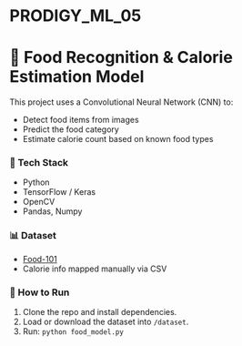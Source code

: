 # PRODIGY_ML_05
# 🍔 Food Recognition & Calorie Estimation Model

This project uses a Convolutional Neural Network (CNN) to:
- Detect food items from images
- Predict the food category
- Estimate calorie count based on known food types

### 🔧 Tech Stack
- Python
- TensorFlow / Keras
- OpenCV
- Pandas, Numpy

### 📊 Dataset
- [Food-101](https://www.vision.ee.ethz.ch/datasets_extra/food-101/)
- Calorie info mapped manually via CSV

### 🚀 How to Run
1. Clone the repo and install dependencies.
2. Load or download the dataset into `/dataset`.
3. Run: `python food_model.py`
